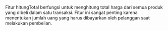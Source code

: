 Fitur hitungTotal berfungsi untuk menghitung total harga dari semua produk yang dibeli dalam satu transaksi. Fitur ini sangat penting karena menentukan jumlah uang yang harus dibayarkan oleh pelanggan saat melakukan pembelian.
